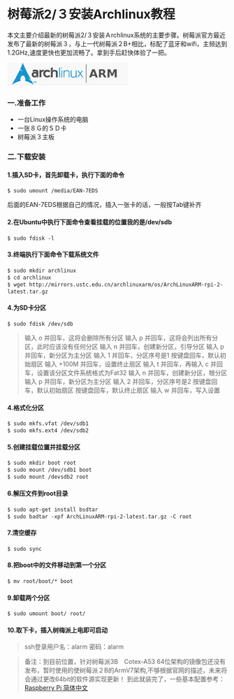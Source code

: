 # 树莓派2/３安装Archlinux教程


本文主要介绍最新的树莓派2/３安装Ａrchlinux系统的主要步骤。树莓派官方最近发布了最新的树莓派３，与上一代树莓派２B+相比，标配了蓝牙和wifi，主频达到1.2GHz,速度更快也更加流畅了。拿到手后赶快体验了一把。

<!--more-->

![arch](/images/archlinux.png "Arch Linux")
### 一.准备工作
* 一台Linux操作系统的电脑
* 一张８Ｇ的ＳＤ卡
* 树莓派３主板

### 二.下载安装
#### 1.插入SD卡，首先卸载卡，执行下面的命令

    $ sudo umount /media/EAN-7EDS

后面的EAN-7EDS根据自己的情况，插入一张卡的话，一般按Tab键补齐
#### 2.在Ubuntu中执行下面命令查看挂载的位置我的是/dev/sdb

    $ sudo fdisk -l

#### 3.终端执行下面命令下载系统文件

    $ sudo mkdir archlinux
    $ cd archlinux
    $ wget http://mirrors.ustc.edu.cn/archlinuxarm/os/ArchLinuxARM-rpi-2-latest.tar.gz

#### 4.为SD卡分区

    $ sudo fdisk /dev/sdb

>   输入 o 并回车，这将会删除所有分区
    输入 p 并回车，这将会列出所有分区，此时应该没有任何分区
    输入 n 并回车，创建新分区，引导分区
    输入 p 并回车，新分区为主分区
    输入 1 并回车，分区序号是1
    按键盘回车，默认初始扇区
    输入 +100M 并回车，设置终止扇区
    输入 t 并回车，再输入 c 并回车，设置该分区文件系统格式为Fat32
    输入 n 并回车，创建新分区，根分区
    输入 p 并回车，新分区为主分区
    输入 2 并回车，分区序号是2
    按键盘回车，默认初始扇区
    按键盘回车，默认终止扇区
    输入 w 并回车，写入设置

#### 4.格式化分区

    $ sudo mkfs.vfat /dev/sdb1
    $ sudo mkfs.ext4 /dev/sdb2

#### 5.创建挂载位置并挂载分区

    $ sudo mkdir boot root
    $ sudo mount /dev/sdb1 boot
    $ sudo mount /devsdb2 root

#### 6.解压文件到root目录

    $ sudo apt-get install bsdtar
    $ sudo badtar -xpf ArchLinuxARM-rpi-2-latest.tar.gz -C root

#### 7.清空缓存

    $ sudo sync

#### 8.把boot中的文件移动到第一个分区

    $ mv root/boot/* boot

#### 9.卸载两个分区

    $ sudo umount boot/ root/

#### 10.取下卡，插入树梅派上电即可启动

>ssh登录用户名：alarm
 密码：alarm

> 备注：到目前位置，针对树莓派3B　Cotex-A53 64位架构的镜像包还没有发布，暂时使用的使树莓派２B的ArmV7架构,不够根据官网的描述，未来将会通过更改64bit的软件源实现更新！
到此就装完了，一些基本配置参考：
[Raspberry Pi 简体中文](https://wiki.archlinux.org/index.php/Raspberry_Pi)



